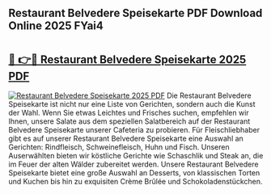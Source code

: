 ## Restaurant Belvedere Speisekarte PDF Download Online 2025 FYai4

# <h2><a href="http://gc94l89.nevu.top/?p=Restaurant+Belvedere+Speisekarte">🔗 👉🔴 Restaurant Belvedere Speisekarte 2025 PDF</a></h2>

[![Restaurant Belvedere Speisekarte 2025 PDF](https://i.imgur.com/dBaPXMq.png)](http://gc94l89.nevu.top/?p=Restaurant+Belvedere+Speisekarte)
Die Restaurant Belvedere Speisekarte ist nicht nur eine Liste von Gerichten, sondern auch die Kunst der Wahl. Wenn Sie etwas Leichtes und Frisches suchen, empfehlen wir Ihnen, unsere Salate aus dem speziellen Salatbereich auf der Restaurant Belvedere Speisekarte unserer Cafeteria zu probieren. Für Fleischliebhaber gibt es auf unserer Restaurant Belvedere Speisekarte eine Auswahl an Gerichten: Rindfleisch, Schweinefleisch, Huhn und Fisch. Unseren Auserwählten bieten wir köstliche Gerichte wie Schaschlik und Steak an, die im Feuer der alten Wälder zubereitet werden. Unsere Restaurant Belvedere Speisekarte bietet eine große Auswahl an Desserts, von klassischen Torten und Kuchen bis hin zu exquisiten Crème Brûlée und Schokoladenstückchen.
